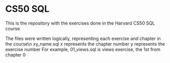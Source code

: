 # CS50 SQL
This is the repository with the exercises done in the Harvard CS50 SQL course

The files were written logically, representing each exercise and chapter in the course\n
xy_name.sql
x represents the chapter number
y represents the exercise number
For example, 01_views.sql is views exercise, the 1st from chapter 0

